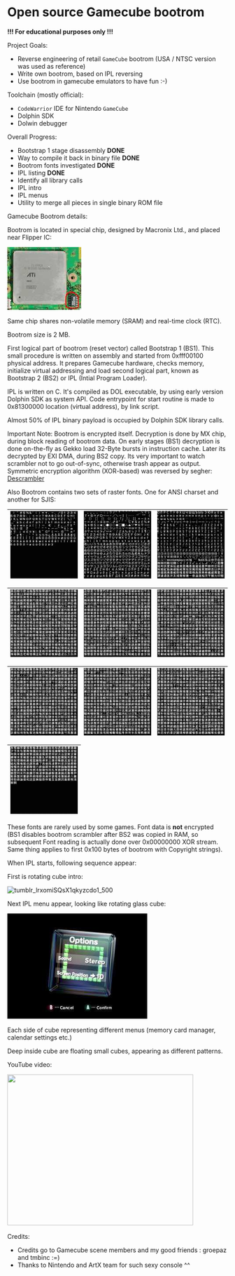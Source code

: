 # Open source Gamecube bootrom

**!!! For educational purposes only !!!**

Project Goals:
- Reverse engineering of retail `GameCube` bootrom (USA / NTSC version was used as reference)
- Write own bootrom, based on IPL reversing
- Use bootrom in gamecube emulators to have fun :-)

Toolchain (mostly official):
- `CodeWarrior` IDE for Nintendo `GameCube`
- Dolphin SDK
- Dolwin debugger

Overall Progress:
- Bootstrap 1 stage disassembly **DONE**
- Way to compile it back in binary file **DONE**
- Bootrom fonts investigated **DONE**
- IPL listing **DONE**
- Identify all library calls
- IPL intro
- IPL menus
- Utility to merge all pieces in single binary ROM file

Gamecube Bootrom details:

Bootrom is located in special chip, designed by Macronix Ltd., and placed near Flipper IC:

![bootrom](/images/bootrom.jpg)

Same chip shares non-volatile memory (SRAM) and real-time clock (RTC).

Bootrom size is 2 MB.

First logical part of bootrom (reset vector) called Bootstrap 1 (BS1). This small procedure is written on assembly and started from 0xfff00100 physical address. It prepares Gamecube hardware, checks memory, initialize virtual addressing and load second logical part, known as Bootstrap 2 (BS2) or IPL (Intial Program Loader).

IPL is written on C. It's compiled as DOL executable, by using early version Dolphin SDK as system API.
Code entrypoint for start routine is made to 0x81300000 location (virtual address), by link script.

Almost 50% of IPL binary payload is occupied by Dolphin SDK library calls.

Important Note: Bootrom is encrypted itself. Decryption is done by MX chip, during block reading of bootrom data. On early stages (BS1) decryption is done on-the-fly as Gekko load 32-Byte bursts in instruction cache. Later its decrypted by EXI DMA, during BS2 copy. Its very important to watch scrambler not to go out-of-sync, otherwise trash appear as output. Symmetric encryption algorithm (XOR-based) was reversed by segher: <a href='../wiki/Descrambler.md'>Descrambler</a>

Also Bootrom contains two sets of raster fonts. One for ANSI charset and another for SJIS:

|![font_00](/images/font_00.jpg)|![font_01](/images/font_01.jpg)|![font_02](/images/font_02.jpg)|
|---|---|---|

|![font_03](/images/font_03.jpg)|![font_04](/images/font_04.jpg)|![font_05](/images/font_05.jpg)|
|---|---|---|

|![font_06](/images/font_06.jpg)|![font_07](/images/font_07.jpg)|![font_08](/images/font_08.jpg)|
|---|---|---|

|![font_09](/images/font_09.jpg)|
|---|

These fonts are rarely used by some games. Font data is **not** encrypted (BS1 disables bootrom scrambler after BS2 was copied in RAM, so subsequent Font reading is actually done over 0x00000000 XOR stream. Same thing applies to first 0x100 bytes of bootrom with Copyright strings).

When IPL starts, following sequence appear:

First is rotating cube intro:

![tumblr_lrxomiSQsX1qkyzcdo1_500](/images/tumblr_lrxomiSQsX1qkyzcdo1_500.gif)

Next IPL menu appear, looking like rotating glass cube:

![iplmenu](/images/iplmenu.jpg)

Each side of cube representing different menus (memory card manager, calendar settings etc.)

Deep inside cube are floating small cubes, appearing as different patterns.

YouTube video:

<a href='http://www.youtube.com/watch?feature=player_embedded&v=In0beAki4mM' target='_blank'><img src='http://img.youtube.com/vi/In0beAki4mM/0.jpg' width='425' height=344 /></a><br>

Credits:
- Credits go to Gamecube scene members and my good friends : groepaz and tmbinc :=)
- Thanks to Nintendo and ArtX team for such sexy console ^^
